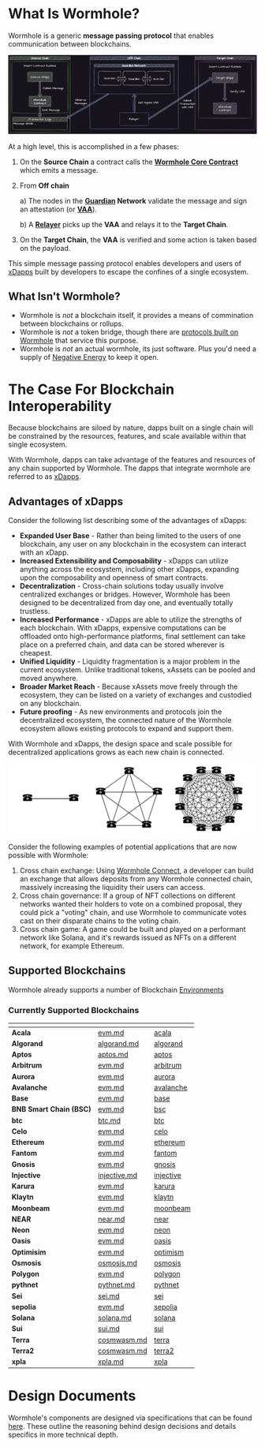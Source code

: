 # What Is Wormhole?

Wormhole is a generic **message passing protocol** that enables communication between blockchains.

![Overview](../.gitbook/assets/introduction/high-level-flow-dark.png)

At a high level, this is accomplished in a few phases:

1. On the **Source Chain** a contract calls the [**Wormhole Core Contract**](../guide/components/core-contracts.md) which emits a message.
2. From **Off chain**

   a) The nodes in the **[Guardian](../guide/components/guardian.md) Network** validate the message and sign an attestation (or [**VAA**](../guide/components/vaa.md)).

   b) A [**Relayer**](../guide/components/relayer.md) picks up the **VAA** and relays it to the **Target Chain**.

3. On the **Target Chain**, the **VAA** is verified and some action is taken based on the payload.

This simple message passing protocol enables developers and users of [xDapps](../reference/glossary.md#xdapps) built by developers to escape the confines of a single ecosystem.

## What Isn't Wormhole?

- Wormhole is _not_ a blockchain itself, it provides a means of commination between blockchains or rollups.
- Wormhole is _not_ a token bridge, though there are [protocols built on Wormhole](./ecosystem/token-bridge.md) that service this purpose.
- Wormhole is _not_ an actual wormhole, its just software. Plus you'd need a supply of [Negative Energy](https://en.wikipedia.org/wiki/Negative_energy#Wormholes) to keep it open.

# The Case For Blockchain Interoperability

Because blockchains are siloed by nature, dapps built on a single chain will be constrained by the resources, features, and scale available within that single ecosystem.

With Wormhole, dapps can take advantage of the features and resources of any chain supported by Wormhole. The dapps that integrate wormhole are referred to as [xDapps](../reference/glossary.md#xdapp).

## Advantages of xDapps

Consider the following list describing some of the advantages of xDapps:

- **Expanded User Base** - Rather than being limited to the users of one blockchain, any user on any blockchain in the ecosystem can interact with an xDapp.
- **Increased Extensibility and Composability** - xDapps can utilize anything across the ecosystem, including other xDapps, expanding upon the composability and openness of smart contracts.
- **Decentralization** - Cross-chain solutions today usually involve centralized exchanges or bridges. However, Wormhole has been designed to be decentralized from day one, and eventually totally trustless.
- **Increased Performance** - xDapps are able to utilize the strengths of each blockchain. With xDapps, expensive computations can be offloaded onto high-performance platforms, final settlement can take place on a preferred chain, and data can be stored wherever is cheapest.
- **Unified Liquidity** - Liquidity fragmentation is a major problem in the current ecosystem. Unlike traditional tokens, xAssets can be pooled and moved anywhere.
- **Broader Market Reach** - Because xAssets move freely through the ecosystem, they can be listed on a variety of exchanges and custodied on any blockchain.
- **Future proofing** - As new environments and protocols join the decentralized ecosystem, the connected nature of the Wormhole ecosystem allows existing protocols to expand and support them.

<!-- TODO: can we say exponential? reword -->

With Wormhole and xDapps, the design space and scale possible for decentralized applications grows as each new chain is connected.

<!-- TODO: credit for wikipedia image -->

![Network Effect](../.gitbook/assets/network-effect.png)

Consider the following examples of potential applications that are now possible with Wormhole:

1. Cross chain exchange: Using [Wormhole Connect](../guide/tutorials/quick-start/wh-connect.md), a developer can build an exchange that allows deposits from any Wormhole connected chain, massively increasing the liquidity their users can access.
2. Cross chain governance: If a group of NFT collections on different networks wanted their holders to vote on a combined proposal, they could pick a "voting" chain, and use Wormhole to communicate votes cast on their disparate chains to the voting chain.
3. Cross chain game: A game could be built and played on a performant network like Solana, and it's rewards issued as NFTs on a different network, for example Ethereum.

## Supported Blockchains

Wormhole already supports a number of Blockchain [Environments](../reference/environments/README.md)

### Currently Supported Blockchains

<table data-view="cards" data-full-width="false">
   <thead>
      <tr>
         <th></th>
         <th data-hidden data-card-target data-type="content-ref"></th>
         <th data-hidden data-card-cover data-type="files"></th>
      </tr>
   </thead>
   <tbody>
<!--SUPPORTED_BLOCKCHAIN_CARDS-->
<tr>
    <td><strong>Acala</strong></td>
    <td><a href="../reference/environments/evm.md#acala">evm.md</a></td>
    <td><a href="../.gitbook/assets/chain-icons/acala.svg">acala</a></td>
</tr>
<tr>
    <td><strong>Algorand</strong></td>
    <td><a href="../reference/environments/algorand.md#algorand">algorand.md</a></td>
    <td><a href="../.gitbook/assets/chain-icons/algorand.svg">algorand</a></td>
</tr>
<tr>
    <td><strong>Aptos</strong></td>
    <td><a href="../reference/environments/aptos.md#aptos">aptos.md</a></td>
    <td><a href="../.gitbook/assets/chain-icons/aptos.svg">aptos</a></td>
</tr>
<tr>
    <td><strong>Arbitrum</strong></td>
    <td><a href="../reference/environments/evm.md#arbitrum">evm.md</a></td>
    <td><a href="../.gitbook/assets/chain-icons/arbitrum.svg">arbitrum</a></td>
</tr>
<tr>
    <td><strong>Aurora</strong></td>
    <td><a href="../reference/environments/evm.md#aurora">evm.md</a></td>
    <td><a href="../.gitbook/assets/chain-icons/aurora.svg">aurora</a></td>
</tr>
<tr>
    <td><strong>Avalanche</strong></td>
    <td><a href="../reference/environments/evm.md#avalanche">evm.md</a></td>
    <td><a href="../.gitbook/assets/chain-icons/avalanche.svg">avalanche</a></td>
</tr>
<tr>
    <td><strong>Base</strong></td>
    <td><a href="../reference/environments/evm.md#base">evm.md</a></td>
    <td><a href="../.gitbook/assets/chain-icons/base.svg">base</a></td>
</tr>
<tr>
    <td><strong>BNB Smart Chain (BSC)</strong></td>
    <td><a href="../reference/environments/evm.md#bsc">evm.md</a></td>
    <td><a href="../.gitbook/assets/chain-icons/bsc.svg">bsc</a></td>
</tr>
<tr>
    <td><strong>btc</strong></td>
    <td><a href="../reference/environments/btc.md#btc">btc.md</a></td>
    <td><a href="../.gitbook/assets/chain-icons/btc.svg">btc</a></td>
</tr>
<tr>
    <td><strong>Celo</strong></td>
    <td><a href="../reference/environments/evm.md#celo">evm.md</a></td>
    <td><a href="../.gitbook/assets/chain-icons/celo.svg">celo</a></td>
</tr>
<tr>
    <td><strong>Ethereum</strong></td>
    <td><a href="../reference/environments/evm.md#ethereum">evm.md</a></td>
    <td><a href="../.gitbook/assets/chain-icons/ethereum.svg">ethereum</a></td>
</tr>
<tr>
    <td><strong>Fantom</strong></td>
    <td><a href="../reference/environments/evm.md#fantom">evm.md</a></td>
    <td><a href="../.gitbook/assets/chain-icons/fantom.svg">fantom</a></td>
</tr>
<tr>
    <td><strong>Gnosis</strong></td>
    <td><a href="../reference/environments/evm.md#gnosis">evm.md</a></td>
    <td><a href="../.gitbook/assets/chain-icons/gnosis.svg">gnosis</a></td>
</tr>
<tr>
    <td><strong>Injective</strong></td>
    <td><a href="../reference/environments/injective.md#injective">injective.md</a></td>
    <td><a href="../.gitbook/assets/chain-icons/injective.svg">injective</a></td>
</tr>
<tr>
    <td><strong>Karura</strong></td>
    <td><a href="../reference/environments/evm.md#karura">evm.md</a></td>
    <td><a href="../.gitbook/assets/chain-icons/karura.svg">karura</a></td>
</tr>
<tr>
    <td><strong>Klaytn</strong></td>
    <td><a href="../reference/environments/evm.md#klaytn">evm.md</a></td>
    <td><a href="../.gitbook/assets/chain-icons/klaytn.svg">klaytn</a></td>
</tr>
<tr>
    <td><strong>Moonbeam</strong></td>
    <td><a href="../reference/environments/evm.md#moonbeam">evm.md</a></td>
    <td><a href="../.gitbook/assets/chain-icons/moonbeam.svg">moonbeam</a></td>
</tr>
<tr>
    <td><strong>NEAR</strong></td>
    <td><a href="../reference/environments/near.md#near">near.md</a></td>
    <td><a href="../.gitbook/assets/chain-icons/near.svg">near</a></td>
</tr>
<tr>
    <td><strong>Neon</strong></td>
    <td><a href="../reference/environments/evm.md#neon">evm.md</a></td>
    <td><a href="../.gitbook/assets/chain-icons/neon.svg">neon</a></td>
</tr>
<tr>
    <td><strong>Oasis</strong></td>
    <td><a href="../reference/environments/evm.md#oasis">evm.md</a></td>
    <td><a href="../.gitbook/assets/chain-icons/oasis.svg">oasis</a></td>
</tr>
<tr>
    <td><strong>Optimisim</strong></td>
    <td><a href="../reference/environments/evm.md#optimism">evm.md</a></td>
    <td><a href="../.gitbook/assets/chain-icons/optimism.svg">optimism</a></td>
</tr>
<tr>
    <td><strong>Osmosis</strong></td>
    <td><a href="../reference/environments/osmosis.md#osmosis">osmosis.md</a></td>
    <td><a href="../.gitbook/assets/chain-icons/osmosis.svg">osmosis</a></td>
</tr>
<tr>
    <td><strong>Polygon</strong></td>
    <td><a href="../reference/environments/evm.md#polygon">evm.md</a></td>
    <td><a href="../.gitbook/assets/chain-icons/polygon.svg">polygon</a></td>
</tr>
<tr>
    <td><strong>pythnet</strong></td>
    <td><a href="../reference/environments/pythnet.md#pythnet">pythnet.md</a></td>
    <td><a href="../.gitbook/assets/chain-icons/pythnet.svg">pythnet</a></td>
</tr>
<tr>
    <td><strong>Sei</strong></td>
    <td><a href="../reference/environments/sei.md#sei">sei.md</a></td>
    <td><a href="../.gitbook/assets/chain-icons/sei.svg">sei</a></td>
</tr>
<tr>
    <td><strong>sepolia</strong></td>
    <td><a href="../reference/environments/evm.md#sepolia">evm.md</a></td>
    <td><a href="../.gitbook/assets/chain-icons/sepolia.png">sepolia</a></td>
</tr>
<tr>
    <td><strong>Solana</strong></td>
    <td><a href="../reference/environments/solana.md#solana">solana.md</a></td>
    <td><a href="../.gitbook/assets/chain-icons/solana.svg">solana</a></td>
</tr>
<tr>
    <td><strong>Sui</strong></td>
    <td><a href="../reference/environments/sui.md#sui">sui.md</a></td>
    <td><a href="../.gitbook/assets/chain-icons/sui.svg">sui</a></td>
</tr>
<tr>
    <td><strong>Terra</strong></td>
    <td><a href="../reference/environments/cosmwasm.md#terra">cosmwasm.md</a></td>
    <td><a href="../.gitbook/assets/chain-icons/terra.svg">terra</a></td>
</tr>
<tr>
    <td><strong>Terra2</strong></td>
    <td><a href="../reference/environments/cosmwasm.md#terra2">cosmwasm.md</a></td>
    <td><a href="../.gitbook/assets/chain-icons/terra2.svg">terra2</a></td>
</tr>
<tr>
    <td><strong>xpla</strong></td>
    <td><a href="../reference/environments/xpla.md#xpla">xpla.md</a></td>
    <td><a href="../.gitbook/assets/chain-icons/xpla.svg">xpla</a></td>
</tr>
<!--SUPPORTED_BLOCKCHAIN_CARDS-->
</tbody></table>


# Design Documents

Wormhole's components are designed via specifications that can be found [here](https://github.com/wormhole-foundation/wormhole/tree/main/whitepapers). These outline the reasoning behind design decisions and details specifics in more technical depth.
